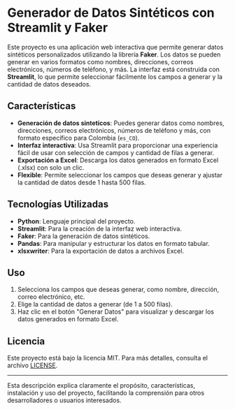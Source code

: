 # Generador de Datos Sintéticos con Streamlit y Faker

Este proyecto es una aplicación web interactiva que permite generar datos sintéticos personalizados utilizando la librería **Faker**. 
Los datos se pueden generar en varios formatos como nombres, direcciones, correos electrónicos, números de teléfono, y más. 
La interfaz está construida con **Streamlit**, lo que permite seleccionar fácilmente los campos a generar y la cantidad de datos deseados.

## Características

- **Generación de datos sinteticos**: Puedes generar datos como nombres, direcciones, correos electrónicos, números de teléfono y más, 
    con formato específico para Colombia (`es_CO`).
- **Interfaz interactiva**: Usa Streamlit para proporcionar una experiencia fácil de usar con selección de campos y cantidad de filas 
    a generar.
- **Exportación a Excel**: Descarga los datos generados en formato Excel (.xlsx) con solo un clic.
- **Flexible**: Permite seleccionar los campos que deseas generar y ajustar la cantidad de datos desde 1 hasta 500 filas.

## Tecnologías Utilizadas

- **Python**: Lenguaje principal del proyecto.
- **Streamlit**: Para la creación de la interfaz web interactiva.
- **Faker**: Para la generación de datos sintéticos.
- **Pandas**: Para manipular y estructurar los datos en formato tabular.
- **xlsxwriter**: Para la exportación de datos a archivos Excel.

## Uso

1. Selecciona los campos que deseas generar, como nombre, dirección, correo electrónico, etc.
2. Elige la cantidad de datos a generar (de 1 a 500 filas).
3. Haz clic en el botón "Generar Datos" para visualizar y descargar los datos generados en formato Excel.

## Licencia

Este proyecto está bajo la licencia MIT. Para más detalles, consulta el archivo [LICENSE](LICENSE).

---

Esta descripción explica claramente el propósito, características, instalación y uso del proyecto, facilitando la comprensión para otros desarrolladores o usuarios interesados.
